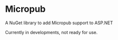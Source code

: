# Micropub
A NuGet library to add Micropub support to ASP.NET

Currently in developments, not ready for use.